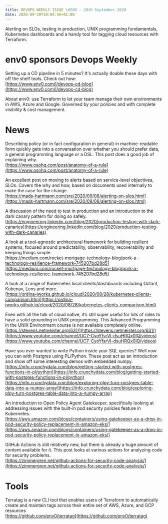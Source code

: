 ```yaml
---
title: DEVOPS WEEKLY ISSUE \#508 - 20th September 2020 
date: 2020-09-20T10:04:56+01:00
---
```


Alerting on SLOs, testing in production, UNIX programming fundamentals, Kubernetes dashboards and a handy tool for tagging cloud resources with Terraform.


env0 sponsors Devops Weekly
========================

Setting up a CD pipeline in 5 minutes? It's actually doable these days with off the shelf tools. Check out how:
<br>[https://www.env0.com/l/devops-cd-blog](https://www.env0.com/l/devops-cd-blog)

About env0: use Terraform to let your team manage their own environments in AWS, Azure and Google. Governed by your policies and with complete visibility & cost management.


News
====

Describing policy (or in fact configuration in general) in machine-readable form quickly gets into a conversation over whether you should prefer data, a general programming language or a DSL. This post does a good job of explaining why.
<br>[https://www.osohq.com/post/anatomy-of-a-rule](https://www.osohq.com/post/anatomy-of-a-rule)


An excellent post on moving to alerts based on service-level objectives, SLOs. Covers the why and how, based on documents used internally to make the case for the change.
<br>[https://mads-hartmann.com/sre/2020/09/08/alerting-on-slos.html](https://mads-hartmann.com/sre/2020/09/08/alerting-on-slos.html)


A discussion of the need to test in production and an introduction to the dark canary pattern for doing so safely.
<br>[https://engineering.linkedin.com/blog/2020/production-testing-with-dark-canaries](https://engineering.linkedin.com/blog/2020/production-testing-with-dark-canaries)


A look at a tool-agnostic architectural framework for building resilient systems, focused around predictability, observability, recoverability and keeping things simple.
<br>[https://medium.com/rocket-mortgage-technology-blog/pork-a-technology-resilience-framework-745207bd28d5](https://medium.com/rocket-mortgage-technology-blog/pork-a-technology-resilience-framework-745207bd28d5)


A look at a range of Kubernetes local clients/dashboards including Octant, Kubenav, Lens and more.
<br>[https://ordina-jworks.github.io/cloud/2020/08/28/kubernetes-clients-comparison.html](https://ordina-jworks.github.io/cloud/2020/08/28/kubernetes-clients-comparison.html)


Even with all the talk of cloud native, it’s still super useful for lots of roles to have a solid grounding in UNIX programming. This Advanced Programming in the UNIX Environment course is not available completely online.
<br>[https://stevens.netmeister.org/631/](https://stevens.netmeister.org/631/)
<br>[https://www.youtube.com/channel/UC7-CyoYfsrVI-dsuHRQx0IQ/videos](https://www.youtube.com/channel/UC7-CyoYfsrVI-dsuHRQx0IQ/videos)


Have you ever wanted to write Python inside your SQL queries? Well now you can with Postgres using PL/Python. These post act as an introduction and show off some interesting demos with embedded numpy.
<br>[https://info.crunchydata.com/blog/getting-started-with-postgres-functions-in-pl/python](https://info.crunchydata.com/blog/getting-started-with-postgres-functions-in-pl/python)
<br>[https://info.crunchydata.com/blog/exploring-plpy-turn-postgres-table-data-into-a-numpy-array](https://info.crunchydata.com/blog/exploring-plpy-turn-postgres-table-data-into-a-numpy-array)


An introduction to Open Policy Agent Gatekeeper, specifically looking at addressing issues with the built-in pod security policies feature in Kubernetes.
<br>[https://aws.amazon.com/blogs/containers/using-gatekeeper-as-a-drop-in-pod-security-policy-replacement-in-amazon-eks/](https://aws.amazon.com/blogs/containers/using-gatekeeper-as-a-drop-in-pod-security-policy-replacement-in-amazon-eks/)


GitHub Actions is still relatively new, but there is already a huge amount of content available for it. This post looks at various actions for analyzing code for security problems.
<br>[https://zimmergren.net/github-actions-for-security-code-analysis/](https://zimmergren.net/github-actions-for-security-code-analysis/)


Tools
=====

Terratag is a new CLI tool that enables users of Terraform to automatically create and maintain tags across their entire set of AWS, Azure, and GCP resources
<br>[https://github.com/env0/terratag](https://github.com/env0/terratag)



